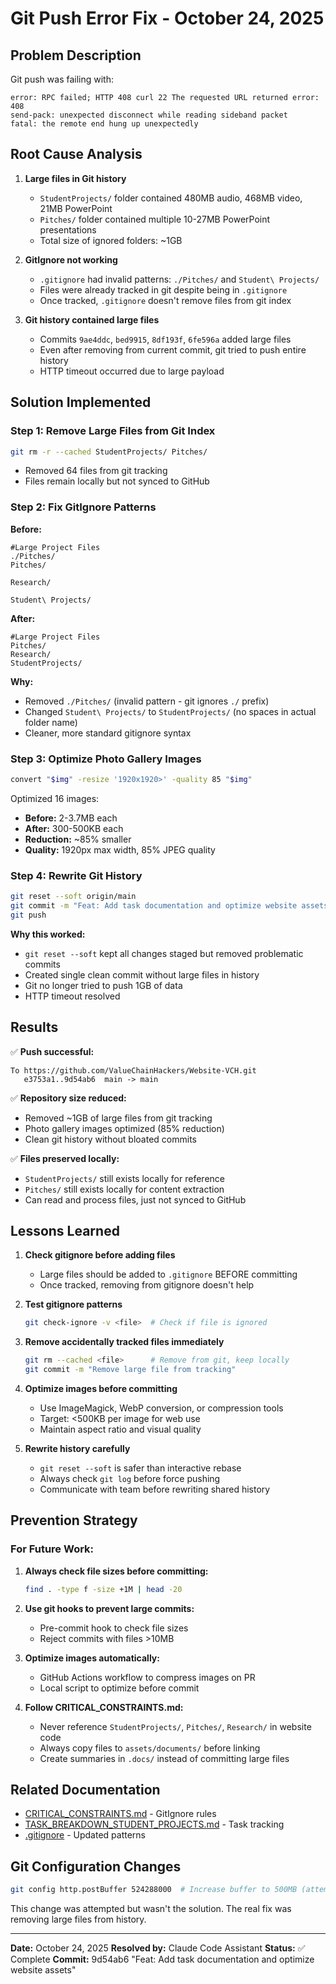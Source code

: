 # Git Push Error Fix - October 24, 2025

## Problem Description

Git push was failing with:
```
error: RPC failed; HTTP 408 curl 22 The requested URL returned error: 408
send-pack: unexpected disconnect while reading sideband packet
fatal: the remote end hung up unexpectedly
```

## Root Cause Analysis

1. **Large files in Git history**
   - `StudentProjects/` folder contained 480MB audio, 468MB video, 21MB PowerPoint
   - `Pitches/` folder contained multiple 10-27MB PowerPoint presentations
   - Total size of ignored folders: ~1GB

2. **GitIgnore not working**
   - `.gitignore` had invalid patterns: `./Pitches/` and `Student\ Projects/`
   - Files were already tracked in git despite being in `.gitignore`
   - Once tracked, `.gitignore` doesn't remove files from git index

3. **Git history contained large files**
   - Commits `9ae4ddc`, `bed9915`, `8df193f`, `6fe596a` added large files
   - Even after removing from current commit, git tried to push entire history
   - HTTP timeout occurred due to large payload

## Solution Implemented

### Step 1: Remove Large Files from Git Index
```bash
git rm -r --cached StudentProjects/ Pitches/
```
- Removed 64 files from git tracking
- Files remain locally but not synced to GitHub

### Step 2: Fix GitIgnore Patterns
**Before:**
```gitignore
#Large Project Files
./Pitches/
Pitches/

Research/

Student\ Projects/
```

**After:**
```gitignore
#Large Project Files
Pitches/
Research/
StudentProjects/
```

**Why:**
- Removed `./Pitches/` (invalid pattern - git ignores `./` prefix)
- Changed `Student\ Projects/` to `StudentProjects/` (no spaces in actual folder name)
- Cleaner, more standard gitignore syntax

### Step 3: Optimize Photo Gallery Images
```bash
convert "$img" -resize '1920x1920>' -quality 85 "$img"
```

Optimized 16 images:
- **Before:** 2-3.7MB each
- **After:** 300-500KB each
- **Reduction:** ~85% smaller
- **Quality:** 1920px max width, 85% JPEG quality

### Step 4: Rewrite Git History
```bash
git reset --soft origin/main
git commit -m "Feat: Add task documentation and optimize website assets"
git push
```

**Why this worked:**
- `git reset --soft` kept all changes staged but removed problematic commits
- Created single clean commit without large files in history
- Git no longer tried to push 1GB of data
- HTTP timeout resolved

## Results

✅ **Push successful:**
```
To https://github.com/ValueChainHackers/Website-VCH.git
   e3753a1..9d54ab6  main -> main
```

✅ **Repository size reduced:**
- Removed ~1GB of large files from git tracking
- Photo gallery images optimized (85% reduction)
- Clean git history without bloated commits

✅ **Files preserved locally:**
- `StudentProjects/` still exists locally for reference
- `Pitches/` still exists locally for content extraction
- Can read and process files, just not synced to GitHub

## Lessons Learned

1. **Check gitignore before adding files**
   - Large files should be added to `.gitignore` BEFORE committing
   - Once tracked, removing from gitignore doesn't help

2. **Test gitignore patterns**
   ```bash
   git check-ignore -v <file>  # Check if file is ignored
   ```

3. **Remove accidentally tracked files immediately**
   ```bash
   git rm --cached <file>      # Remove from git, keep locally
   git commit -m "Remove large file from tracking"
   ```

4. **Optimize images before committing**
   - Use ImageMagick, WebP conversion, or compression tools
   - Target: <500KB per image for web use
   - Maintain aspect ratio and visual quality

5. **Rewrite history carefully**
   - `git reset --soft` is safer than interactive rebase
   - Always check `git log` before force pushing
   - Communicate with team before rewriting shared history

## Prevention Strategy

### For Future Work:

1. **Always check file sizes before committing:**
   ```bash
   find . -type f -size +1M | head -20
   ```

2. **Use git hooks to prevent large commits:**
   - Pre-commit hook to check file sizes
   - Reject commits with files >10MB

3. **Optimize images automatically:**
   - GitHub Actions workflow to compress images on PR
   - Local script to optimize before commit

4. **Follow CRITICAL_CONSTRAINTS.md:**
   - Never reference `StudentProjects/`, `Pitches/`, `Research/` in website code
   - Always copy files to `assets/documents/` before linking
   - Create summaries in `.docs/` instead of committing large files

## Related Documentation

- [CRITICAL_CONSTRAINTS.md](.docs/CRITICAL_CONSTRAINTS.md) - GitIgnore rules
- [TASK_BREAKDOWN_STUDENT_PROJECTS.md](.docs/TASK_BREAKDOWN_STUDENT_PROJECTS.md) - Task tracking
- [.gitignore](../.gitignore) - Updated patterns

## Git Configuration Changes

```bash
git config http.postBuffer 524288000  # Increase buffer to 500MB (attempted, not needed)
```

This change was attempted but wasn't the solution. The real fix was removing large files from history.

---

**Date:** October 24, 2025
**Resolved by:** Claude Code Assistant
**Status:** ✅ Complete
**Commit:** 9d54ab6 "Feat: Add task documentation and optimize website assets"
